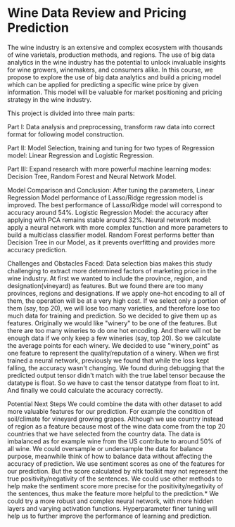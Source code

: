 <h1> Wine Data Review and Pricing Prediction </h1>

The wine industry is an extensive and complex ecosystem with thousands of wine varietals, production methods, and regions. The use of big data analytics in the wine industry has the potential to unlock invaluable insights for wine growers, winemakers, and consumers alike. In this course, we propose to explore the use of big data analytics and build a pricing model which can be applied for predicting a specific wine price by given information. This model will be valuable for market positioning and pricing strategy in the wine industry.

This project is divided into three main parts:

Part I: Data analysis and preprocessing, transform raw data into correct format for following model construction.

Part II: Model Selection, training and tuning for two types of Regression model: Linear Regression and Logistic Regression.

Part III: Expand research with more powerful machine learning modes: Decision Tree, Random Forest and Neural Network Model.

Model Comparison and Conclusion:
After tuning the parameters, Linear Regression Model performance of Lasso/Ridge regression model is improved. The best performance of Lasso/Ridge model will correspond to accuracy around 54%.
Logistic Regression Model: the accuracy after applying with PCA remains stable around 32%.
Neural network model: apply a neural network with more complex function and more parameters to build a multiclass classifier model.
Random Forest performs better than Decision Tree in our Model, as it prevents overfitting and provides more accuracy prediction.

Challenges and Obstacles Faced:
Data selection bias makes this study challenging to extract more determined factors of marketing price in the wine industry.
At first we wanted to include the province, region, and designation(vineyard) as features. But we found there are too many provinces, regions and designations. If we apply one-hot encoding to all of them, the operation will be at a very high cost. If we select only a portion of them (say, top 20), we will lose too many varieties, and therefore lose too much data for training and prediction. So we decided to give them up as features.
Originally we would like "winery" to be one of the features. But there are too many wineries to do one hot encoding. And there will not be enough data if we only keep a few wineries (say, top 20). So we calculate the average points for each winery. We decided to use "winery_point" as one feature to represent the quality/reputation of a winery.
When we first trained a neural network, previously we found that while the loss kept falling, the accuracy wasn't changing. We found during debugging that the predicted output tensor didn't match with the true label tensor because the datatype is float. So we have to cast the tensor datatype from float to int. And finally we could calculate the accuracy correctly.

Potential Next Steps
We could combine the data with other dataset to add more valuable features for our prediction. For example the condition of soil/climate for vineyard growing grapes.
Although we use country instead of region as a feature because most of the wine data come from the top 20 countries that we have selected from the country data. The data is imbalanced as for example wine from the US contribute to around 50% of all wine. We could oversample or undersample the data for balance purpose, meanwhile think of how to balance data without affecting the accuracy of prediction.
We use sentiment scores as one of the features for our prediction. But the score calculated by nltk toolkit may not represent the true positivity/negativity of the sentences. We could use other methods to help make the sentiment score more precise for the positivity/negativity of the sentences, thus make the feature more helpful to the prediction.* We could try a more robust and complex neural network, with more hidden layers and varying activation functions.
Hyperparameter finer tuning will help us to further improve the performance of learning and prediction.